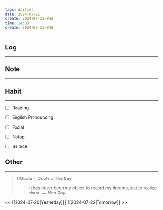 ```yaml
---
tags: dailies  
date: 2024-07-21
create: 2024-07-21-週日
time: 14:33
create: 2024-07-21-週日
---
```


## Log
---


## Note
---


## Habit
---
- [ ] Reading
- [ ] English Pronouncing
- [ ] Facial
- [ ] Nofap
- [ ] Be nice


## Other
---

> [!Quote]+ Quote of the Day
> > It has never been my object to record my dreams, just to realize them.
> — <cite>Man Ray</cite>

<< [[2024-07-20|Yesterday]] | [[2024-07-22|Tomorrow]] >>